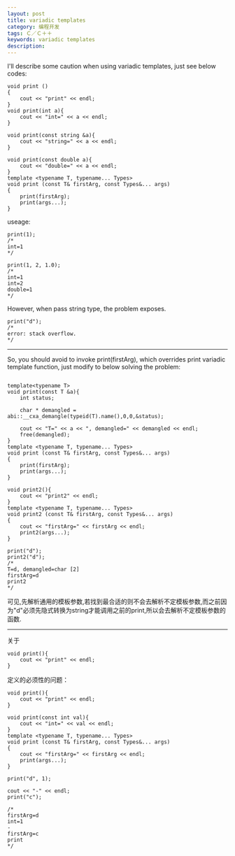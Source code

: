 ```yaml
---
layout: post
title: variadic templates
category: 编程开发
tags: Ｃ／Ｃ＋＋
keywords: variadic templates
description: 
---
```


I'll describe some caution when using variadic templates, just see below codes:

```
void print ()
{
    cout << "print" << endl;
}
void print(int a){
    cout << "int=" << a << endl;
}

void print(const string &a){
    cout << "string=" << a << endl;
}

void print(const double a){
    cout << "double=" << a << endl;
}
template <typename T, typename... Types>
void print (const T& firstArg, const Types&... args)
{
    print(firstArg);
    print(args...);
}
```
useage:

```
print(1);
/*
int=1
*/
     
print(1, 2, 1.0);
/*
int=1
int=2
double=1
*/
```

However, when pass string type, the problem exposes.

```
print("d");
/*
error: stack overflow.
*/

```
*****

So, you should avoid to invoke print(firstArg), which overrides print variadic template function, just modify to below solving the problem:

```

template<typename T>
void print(const T &a){
    int status;
    
    char * demangled = abi::__cxa_demangle(typeid(T).name(),0,0,&status);

    cout << "T=" << a << ", demangled=" << demangled << endl;
    free(demangled);
}
template <typename T, typename... Types>
void print (const T& firstArg, const Types&... args)
{
    print(firstArg);
    print(args...);
}

void print2(){
    cout << "print2" << endl;
}
template <typename T, typename... Types>
void print2 (const T& firstArg, const Types&... args)
{
    cout << "firstArg=" << firstArg << endl;
    print2(args...);
}

```


```
print("d");
print2("d");
/*
T=d, demangled=char [2]
firstArg=d
print2
*/
```

可见,先解析通用的模板参数,若找到最合适的则不会去解析不定模板参数,而之前因为"d"必须先隐式转换为string才能调用之前的print,所以会去解析不定模板参数的函数.

*****
关于

```
void print(){
    cout << "print" << endl;
}
```
定义的必须性的问题：

```
void print(){
    cout << "print" << endl;
}

void print(const int val){
    cout << "int=" << val << endl;
}
template <typename T, typename... Types>
void print (const T& firstArg, const Types&... args)
{
    cout << "firstArg=" << firstArg << endl;
    print(args...);
}
```

```
print("d", 1);

cout << "-" << endl;
print("c");
    
/*
firstArg=d
int=1
-
firstArg=c
print
*/
    
```